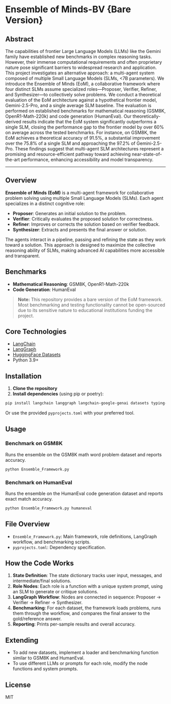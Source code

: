 # Ensemble of Minds-BV {Bare Version}

## Abstract
The capabilities of frontier Large Language Models (LLMs) like the Gemini family have established new benchmarks in complex reasoning tasks. However, their immense computational requirements and often proprietary nature pose significant barriers to widespread research and application. This project investigates an alternative approach: a multi-agent system composed of multiple Small Language Models (SLMs, <7B parameters). We introduce the Ensemble of Minds (EoM), a collaborative framework where four distinct SLMs assume specialized roles—Proposer, Verifier, Refiner, and Synthesizer—to collectively solve problems. We conduct a theoretical evaluation of the EoM architecture against a hypothetical frontier model, Gemini-2.5-Pro, and a single average SLM baseline. The evaluation is performed on established benchmarks for mathematical reasoning (GSM8K, OpenR1-Math-220k) and code generation (HumanEval). Our theoretically-derived results indicate that the EoM system significantly outperforms a single SLM, closing the performance gap to the frontier model by over 60% on average across the tested benchmarks. For instance, on GSM8K, the EoM achieves a theoretical accuracy of 91.5%, a substantial improvement over the 75.8% of a single SLM and approaching the 97.2% of Gemini-2.5-Pro. These findings suggest that multi-agent SLM architectures represent a promising and resource-efficient pathway toward achieving near-state-of-the-art performance, enhancing accessibility and model transparency.

---

## Overview

**Ensemble of Minds (EoM)** is a multi-agent framework for collaborative problem solving using multiple Small Language Models (SLMs). Each agent specializes in a distinct cognitive role:

- **Proposer**: Generates an initial solution to the problem.
- **Verifier**: Critically evaluates the proposed solution for correctness.
- **Refiner**: Improves or corrects the solution based on verifier feedback.
- **Synthesizer**: Extracts and presents the final answer or solution.

The agents interact in a pipeline, passing and refining the state as they work toward a solution. This approach is designed to maximize the collective reasoning ability of SLMs, making advanced AI capabilities more accessible and transparent.

## Benchmarks
- **Mathematical Reasoning**: GSM8K, OpenR1-Math-220k
- **Code Generation**: HumanEval

> **Note:** This repository provides a bare version of the EoM framework. Most benchmarking and testing functionality cannot be open-sourced due to its sensitive nature to educational institutions funding the project.

## Core Technologies
- [LangChain](https://github.com/langchain-ai/langchain)
- [LangGraph](https://github.com/langchain-ai/langgraph)
- [HuggingFace Datasets](https://github.com/huggingface/datasets)
- Python 3.9+

## Installation

1. **Clone the repository**
2. **Install dependencies** (using pip or poetry):

```bash
pip install langchain langgraph langchain-google-genai datasets typing-extensions google-generativeai
```

Or use the provided `pyprojects.toml` with your preferred tool.

## Usage

### Benchmark on GSM8K
Runs the ensemble on the GSM8K math word problem dataset and reports accuracy.

```bash
python Ensemble_Framework.py
```

### Benchmark on HumanEval
Runs the ensemble on the HumanEval code generation dataset and reports exact match accuracy.

```bash
python Ensemble_Framework.py humaneval
```

## File Overview

- `Ensemble_Framework.py`: Main framework, role definitions, LangGraph workflow, and benchmarking scripts.
- `pyprojects.toml`: Dependency specification.

## How the Code Works

1. **State Definition**: The state dictionary tracks user input, messages, and intermediate/final solutions.
2. **Role Nodes**: Each role is a function with a unique system prompt, using an SLM to generate or critique solutions.
3. **LangGraph Workflow**: Nodes are connected in sequence: Proposer → Verifier → Refiner → Synthesizer.
4. **Benchmarking**: For each dataset, the framework loads problems, runs them through the workflow, and compares the final answer to the gold/reference answer.
5. **Reporting**: Prints per-sample results and overall accuracy.

## Extending
- To add new datasets, implement a loader and benchmarking function similar to GSM8K and HumanEval.
- To use different LLMs or prompts for each role, modify the node functions and system prompts.

## License
MIT 